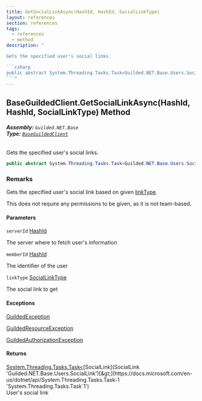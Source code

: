 ```yaml
---
title: GetSocialLinkAsync(HashId, HashId, SocialLinkType)
layout: references
section: references
tags:
  - references
  - method
description: "

Gets the specified user's social links.

```csharp
public abstract System.Threading.Tasks.Task<Guilded.NET.Base.Users.SocialLink> GetSocialLinkAsync(Guilded.NET.Base.HashId serverId, Guilded.NET.Base.HashId memberId, Guilded.NET.Base.Users.SocialLinkType linkType);
```"
---
```


## BaseGuildedClient.GetSocialLinkAsync(HashId, HashId, SocialLinkType) Method
###### **Assembly:** `Guilded.NET.Base`<br/>**Type:** [`BaseGuildedClient`](BaseGuildedClient 'Guilded.NET.Base.BaseGuildedClient')

Gets the specified user's social links.

```csharp
public abstract System.Threading.Tasks.Task<Guilded.NET.Base.Users.SocialLink> GetSocialLinkAsync(Guilded.NET.Base.HashId serverId, Guilded.NET.Base.HashId memberId, Guilded.NET.Base.Users.SocialLinkType linkType);
```

### Remarks
  
Gets the specified user's social link based on given [linkType](BaseGuildedClient.GetSocialLinkAsync(HashId,HashId,SocialLinkType)#Guilded.NET.Base.BaseGuildedClient.GetSocialLinkAsync(Guilded.NET.Base.HashId,Guilded.NET.Base.HashId,Guilded.NET.Base.Users.SocialLinkType).linkType 'Guilded.NET.Base.BaseGuildedClient.GetSocialLinkAsync(Guilded.NET.Base.HashId, Guilded.NET.Base.HashId, Guilded.NET.Base.Users.SocialLinkType).linkType').  
  
This does not require any permissions to be given, as it is not team-based.
#### Parameters

<a name='Guilded.NET.Base.BaseGuildedClient.GetSocialLinkAsync(Guilded.NET.Base.HashId,Guilded.NET.Base.HashId,Guilded.NET.Base.Users.SocialLinkType).serverId'></a>

`serverId` [HashId](HashId 'Guilded.NET.Base.HashId')

The server where to fetch user's information

<a name='Guilded.NET.Base.BaseGuildedClient.GetSocialLinkAsync(Guilded.NET.Base.HashId,Guilded.NET.Base.HashId,Guilded.NET.Base.Users.SocialLinkType).memberId'></a>

`memberId` [HashId](HashId 'Guilded.NET.Base.HashId')

The identifier of the user

<a name='Guilded.NET.Base.BaseGuildedClient.GetSocialLinkAsync(Guilded.NET.Base.HashId,Guilded.NET.Base.HashId,Guilded.NET.Base.Users.SocialLinkType).linkType'></a>

`linkType` [SocialLinkType](SocialLinkType 'Guilded.NET.Base.Users.SocialLinkType')

The social link to get

#### Exceptions

[GuildedException](GuildedException 'Guilded.NET.Base.GuildedException')

[GuildedResourceException](GuildedResourceException 'Guilded.NET.Base.GuildedResourceException')

[GuildedAuthorizationException](GuildedAuthorizationException 'Guilded.NET.Base.GuildedAuthorizationException')

#### Returns
[System.Threading.Tasks.Task&lt;](https://docs.microsoft.com/en-us/dotnet/api/System.Threading.Tasks.Task-1 'System.Threading.Tasks.Task`1')[SocialLink](SocialLink 'Guilded.NET.Base.Users.SocialLink')[&gt;](https://docs.microsoft.com/en-us/dotnet/api/System.Threading.Tasks.Task-1 'System.Threading.Tasks.Task`1')  
User's social link